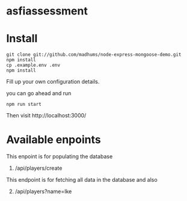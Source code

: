 # asfiassessment

# Install
```
git clone git://github.com/madhums/node-express-mongoose-demo.git
npm install
cp .example.env .env
npm install

```

Fill up your own configuration details.

you can go ahead and run 

```
npm run start
```


Then visit http://localhost:3000/


# Available enpoints

This enpoint is for populating the database
1. /api/players/create
 
This endpoint is for fetching all data in the database and also 

2. /api/players?name=Ike


